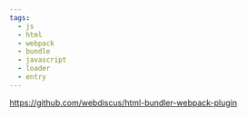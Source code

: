 ```yaml
---
tags:
  - js
  - html
  - webpack
  - bundle
  - javascript
  - loader
  - entry
---
```

https://github.com/webdiscus/html-bundler-webpack-plugin